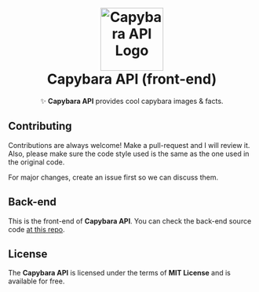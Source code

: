 <h1 align="center">
  <br>
  <a href="https://capybara-api.xyz"><img src="https://capybara-api.xyz/favicon.svg" alt="Capybara API Logo" title="Capybara API" width="128px"></a>
  <br>
  Capybara API (front-end)
  <br>
</h1>
<p align="center">✨ <b>Capybara API</b> provides cool capybara images &amp; facts.</p>

## Contributing
Contributions are always welcome! Make a pull-request and I will review it. Also, please make sure the code style used is the same as the one used in the original code.

For major changes, create an issue first so we can discuss them.

## Back-end
This is the front-end of **Capybara API**. You can check the back-end source code [at this repo](https://github.com/umgustavo/capybara-api).

## License
The **Capybara API** is licensed under the terms of **MIT License** and is available for free.
